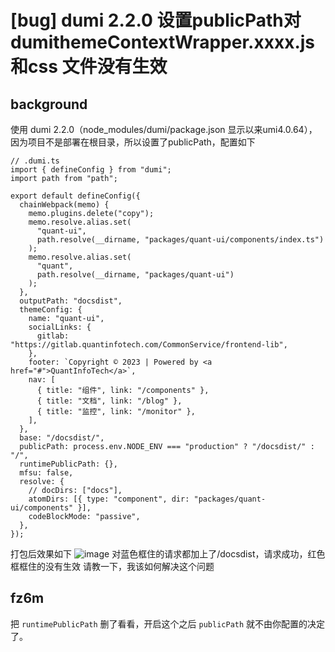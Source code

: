 # [bug] dumi 2.2.0 设置publicPath对dumi**theme**ContextWrapper.xxxx.js 和css 文件没有生效

## background

使用 dumi 2.2.0（node_modules/dumi/package.json 显示以来umi4.0.64），因为项目不是部署在根目录，所以设置了publicPath，配置如下

```
// .dumi.ts
import { defineConfig } from "dumi";
import path from "path";

export default defineConfig({
  chainWebpack(memo) {
    memo.plugins.delete("copy");
    memo.resolve.alias.set(
      "quant-ui",
      path.resolve(__dirname, "packages/quant-ui/components/index.ts")
    );
    memo.resolve.alias.set(
      "quant",
      path.resolve(__dirname, "packages/quant-ui")
    );
  },
  outputPath: "docsdist",
  themeConfig: {
    name: "quant-ui",
    socialLinks: {
      gitlab: "https://gitlab.quantinfotech.com/CommonService/frontend-lib",
    },
    footer: `Copyright © 2023 | Powered by <a href="#">QuantInfoTech</a>`,
    nav: [
      { title: "组件", link: "/components" },
      { title: "文档", link: "/blog" },
      { title: "监控", link: "/monitor" },
    ],
  },
  base: "/docsdist/",
  publicPath: process.env.NODE_ENV === "production" ? "/docsdist/" : "/",
  runtimePublicPath: {},
  mfsu: false,
  resolve: {
    // docDirs: ["docs"],
    atomDirs: [{ type: "component", dir: "packages/quant-ui/components" }],
    codeBlockMode: "passive",
  },
});

```

打包后效果如下
![image](https://github.com/umijs/umi/assets/31928851/624d1c80-f3b0-4ba7-b0ad-e53bf1023dbc)
对蓝色框住的请求都加上了/docsdist，请求成功，红色框框住的没有生效
请教一下，我该如何解决这个问题

## fz6m

把 `runtimePublicPath` 删了看看，开启这个之后 `publicPath` 就不由你配置的决定了。
